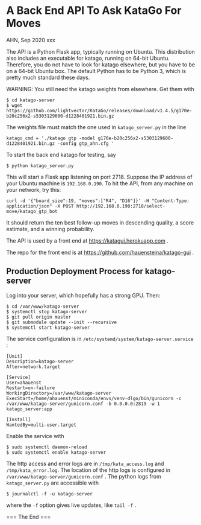 
A Back End API To Ask KataGo For Moves
===========================================
AHN, Sep 2020
xxx

The API is a Python Flask app, typically running on Ubuntu. This distribution also includes an executable for katago, running
on 64-bit Ubuntu. Therefore, you do not have to look for katago elsewhere, but you have to be on a 64-bit Ubuntu box. The default 
Python has to be Python 3, which is pretty much standard these days.

WARNING: You still need the katago weights from elsewhere. Get them with
```
$ cd katago-server
$ wget https://github.com/lightvector/KataGo/releases/download/v1.4.5/g170e-b20c256x2-s5303129600-d1228401921.bin.gz
```
The weights file must match the one used in `katago_server.py` in the line
```
katago_cmd = './katago gtp -model g170e-b20c256x2-s5303129600-d1228401921.bin.gz -config gtp_ahn.cfg '
```

To start the back end katago for testing, say
```
$ python katago_server.py 
```
This will start a Flask app listening on port 2718. Suppose the IP address
of your Ubuntu machine is `192.168.0.190`. To hit the API, from any machine 
on your network, try this:
```
curl -d '{"board_size":19, "moves":["R4", "D16"]}' -H "Content-Type: application/json" -X POST http://192.168.0.190:2718/select-move/katago_gtp_bot
```
It should return the ten best follow-up moves in descending quality, a score estimate, and a winning probability.

The API is used by a front end at https://katagui.herokuapp.com .

The repo for the front end is at https://github.com/hauensteina/katago-gui .

Production Deployment Process for katago-server
---------------------------------------------------------------
Log into your server, which hopefully has a strong GPU. Then:

```
$ cd /var/www/katago-server
$ systemctl stop katago-server
$ git pull origin master
$ git submodule update --init --recursive
$ systemctl start katago-server
```

The service configuration is in `/etc/systemd/system/katago-server.service` :

```
[Unit]
Description=katago-server
After=network.target

[Service]
User=ahauenst
Restart=on-failure
WorkingDirectory=/var/www/katago-server
ExecStart=/home/ahauenst/miniconda/envs/venv-dlgo/bin/gunicorn -c /var/www/katago-server/gunicorn.conf -b 0.0.0.0:2819 -w 1 katago_server:app

[Install]
WantedBy=multi-user.target
```

Enable the service with

```
$ sudo systemctl daemon-reload
$ sudo systemctl enable katago-server
```

The http access and error logs are in `/tmp/kata_access.log` and `/tmp/kata_error.log`.
The location of the http logs is configured in `/var/www/katago-server/gunicorn.conf` .
The python logs from `katago_server.py` are accessible with 

`$ journalctl -f -u katago-server`

where the `-f` option gives live updates, like `tail -f` .



=== The End ===
